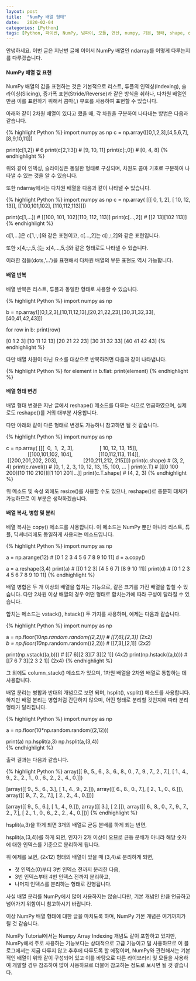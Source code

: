 ```yaml
---
layout: post
title:  "NumPy 배열 형태"
date:   2020-02-04
categories: [Python]
tags: [Python, 파이썬, NumPy, 넘파이, 모듈, 연산, numpy, 기본, 형태, shape, copy, indexing, slicing, 인덱싱, 슬라이싱, 복사, 형태, reshape, 재구성, Fundamental]
---
```


안녕하세요. 
이번 글은 지난번 글에 이어서 NumPy 배열인 ndarray를 어떻게 다루는지를 다루겠습니다.

#### NumPy 배열 값 표현

NumPy 배열의 값을 표현하는 것은 기본적으로 리스트, 튜플의 인덱싱(Indexing), 슬라이싱(Slicing), 증가폭 표현(Stride/Reverse)과 같은 방식을 취하나, 다차원 배열인 만큼 이를 표현하기 위해서 콤마(,) 부호를 사용하여 표현할 수 있습니다.

아래와 같이 2차원 배열이 있다고 했을 때, 각 차원을 구분하여 나타내는 방법은 다음과 같습니다.

{% highlight Python %}
import numpy as np
c = np.array([[0,1,2,3],[4,5,6,7],[8,9,10,11]])

print(c[1,2])   # 6
print(c[2,1:3]) # [9, 10, 11]
print(c[:,0])   # [0, 4, 8]
{% endhighlight %}

위와 같이 인덱싱, 슬라이싱은 동일한 형태로 구성되며, 차원도 콤마 기호로 구분하여 나타낼 수 있는 것을 알 수 있습니다.

또한 ndarray에서는 다차원 배열을 다음과 같이 나타낼 수 있습니다.

{% highlight Python %}
import numpy as np
c = np.array( [[[ 0, 1, 2], [ 10, 12, 13]],
	   [[100,101,102], [110,112,113]]])

print(c[1,...])            # [[100, 101, 102][110, 112, 113]]
print(c[...,2])            # [[2 13][102 113]]
{% endhighlight %}

c[1,...]은 c[1,:,:]와 같은 표현이고,
c[...,2]는 c[:,:,2]와 같은 표현입니다.

또한 x[4,:,:,5,:]는 x[4,...,5,:]와 같은 형태로도 나타낼 수 있습니다.

이러한 점들(dots,'...')을 표현해서 다차원 배열의 부분 표현도 역시 가능합니다.


#### 배열 반복

배열 반복은 리스트, 튜플과 동일한 형태로 사용할 수 있습니다.

{% highlight Python %}
import numpy as np

b = np.array([[0,1,2,3],[10,11,12,13],[20,21,22,23],[30,31,32,33],[40,41,42,43]])

for row in b:
    ​print(row)

[0 1 2 3]
[10 11 12 13]
[20 21 22 23]
[30 31 32 33]
[40 41 42 43]
{% endhighlight %}

다만 배열 차원이 아닌 요소를 대상으로 반복하려면 다음과 같이 나타냅니다.

{% highlight Python %}
for element in b.flat:
    ​print(element)
{% endhighlight %}


#### 배열 형태 변경 

배열 형태 변경은 지난 글에서 reshape() 메소드를 다루는 식으로 언급하였으며, 실제로도 reshape()를 거의 대부분 사용합니다.

다만 아래와 같이 다른 형태로 변경도 가능하니 참고하면 될 것 같습니다.

{% highlight Python %}
import numpy as np

c = np.array( [[[  0,  1,  2, 3],
                        [ 10, 12, 13, 15]],
                       [[100,101,102, 104],
                        [110,112,113, 114]],
                       [[200,201,202, 203],
                        [210,211,212, 215]]])
print(c.shape)			# (3, 2, 4)
print(c.ravel())			# [0, 1, 2, 3, 10, 12, 13, 15, 100, … ]
print(c.T)				# [[[0 100 200][10 110 210]][[1 101 201]…]]
print(c.T.shape)			# (4, 2, 3)
{% endhighlight %}

위 메소드 및 속성 외에도 resize()를 사용할 수도 있으나, reshape()로 충분히 대체가 가능하므로 이 부분은 생략하겠습니다.


#### 배열 복사, 병합 및 분리

배열 복사는 copy() 메소드를 사용합니다. 이 메소드는 NumPy 뿐만 아니라 리스트, 튜플, 딕셔너리에도 동일하게 사용되는 메소드입니다.

{% highlight Python %}
import numpy as np

a = np.arange(12)	# [0 1 2 3 4 5 6 7 8 9 10 11]
d = a.copy()

a = a.reshape(3,4)
print(a)		 # [[0 1 2 3] [4 5 6 7] [8 9 10 11]]
print(d)		 # [0 1 2 3 4 5 6 7 8 9 10 11]
{% endhighlight %}

배열 병합은 두 개 이상의 배열을 합치는 기능으로, 같은 크기를 가진 배열을 합칠 수 있습니다.
다만 2차원 이상 배열의 경우 어떤 형태로 합치는가에 따라 구성이 달라질 수 있습니다.

합치는 메소드는 vstack(), hstack() 두 가지를 사용하며, 예제는 다음과 같습니다.

{% highlight Python %}
import numpy as np

a = np.floor(10*np.random.random((2,2)))	# [[7,6],[2,3]]	(2x2)
b = np.floor(10*np.random.random((2,2)))	# [[7,3],[2,1]]	(2x2)

print(np.vstack((a,b))) 			        # [[7 6][2 3][7 3][2 1]] (4x2)
print(np.hstack((a,b)))			            # [[7 6 7 3][2 3 2 1]] (2x4)
{% endhighlight %}

그 외에도 column_stack() 메소드가 있으며, 1차원 배열을 2차원 배열로 통합하는 데 사용합니다.

배열 분리는 병합과 반대의 개념으로 보면 되며, hsplit(), vsplit() 메소드를 사용합니다. 
하지만 배열 분리는 병합처럼 간단하지 않으며, 어떤 형태로 분리할 것인지에 따라 분리 형태가 달라집니다.

{% highlight Python %}
import numpy as np

a = np.floor(10*np.random.random((2,12)))

print(a)
np.hsplit(a,3)
np.hsplit(a,(3,4)) 	
{% endhighlight %}

출력 결과는 다음과 같습니다.

{% highlight Python %}
array([[ 9., 5., 6., 3., 6., 8., 0., 7., 9., 7., 2., 7.],
       [ 1., 4., 9., 2., 2., 1., 0., 6., 2., 2., 4., 0.]])

[array([[ 9., 5., 6., 3.], [ 1., 4., 9., 2.]]),
array([[ 6., 8., 0., 7.], [ 2., 1., 0., 6.]]),
array([[ 9., 7., 2., 7.], [ 2., 2., 4., 0.]])]

[array([[ 9., 5., 6.], [ 1., 4., 9.]]),
 array([[ 3.], [ 2.]]),
 array([[ 6., 8., 0., 7., 9., 7., 2., 7.],
        [ 2., 1., 0., 6., 2., 2., 4., 0.]])]
{% endhighlight %}

hsplit(a,3)을 하게 되면 3개의 배열로 균등 분배를 하게 되는 반면,

hsplit(a,(3,4))를 하게 되면, 인자가 2개 이상이 오므로 균등 분배가 아니라 해당 숫자에 대한 인덱스를 기준으로 분리하게 됩니다.

위 예제를 보면, (2x12) 형태의 배열이 있을 때 (3,4)로 분리하게 되면,

* 첫 인덱스(0)부터 3번 인덱스 전까지 분리한 다음,
* 3번 인덱스부터 4번 인덱스 전까지 분리하고,
* 나머지 인덱스를 분리하는 형태로 진행됩니다.

사실 배열 분리를 NumPy에서 많이 사용하지는 않습니다만, 기본 개념인 만큼 언급하고 넘어가기 위함이니 참고하시기 바랍니다.

이상 NumPy 배열 형태에 대한 글을 마치도록 하며, NumPy 기본 개념은 여기까지가 될 것 같습니다.

NumPy Tutorial에서는 Numpy Array Indexing 개념도 같이 포함하고 있지만, NumPy에서 주로 사용하는 기능보다는 상대적으로 고급 기능이고 덜 사용하므로 이 블로그에서는 지금 다루지 않고 추후에 다루도록 할 에정이며,
NumPy와 관련해서는 기본적인 배열이 위와 같이 구성되어 있고 이를 바탕으로 다른 라이브러리 및 모듈을 사용하여 개발할 경우 참조하여 많이 사용하므로 더불어 참고하는 정도로 보시면 될 것 같습니다.


